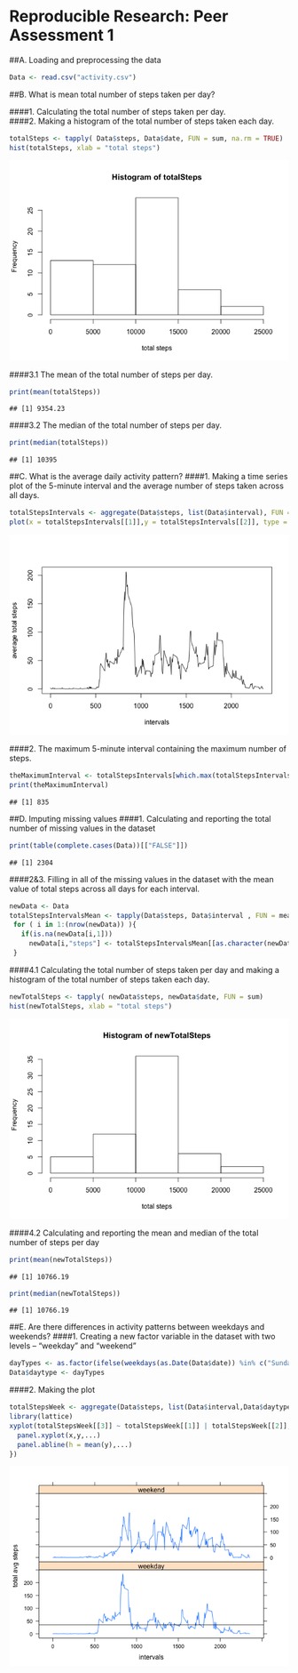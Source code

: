 # Reproducible Research: Peer Assessment 1


##A. Loading and preprocessing the data
  

```r
Data <- read.csv("activity.csv")
```

##B. What is mean total number of steps taken per day?
  
####1. Calculating the total number of steps taken per day.  
####2. Making a histogram of the total number of steps taken each day.   

```r
totalSteps <- tapply( Data$steps, Data$date, FUN = sum, na.rm = TRUE)
hist(totalSteps, xlab = "total steps")
```

![](PA1_template_files/figure-html/unnamed-chunk-2-1.png)<!-- -->

####3.1 The mean of the total number of steps per day.  

```r
print(mean(totalSteps))
```

```
## [1] 9354.23
```

####3.2 The median of the total number of steps per day.  

```r
print(median(totalSteps))
```

```
## [1] 10395
```


##C. What is the average daily activity pattern?
####1. Making a time series plot of the 5-minute interval and the average number of steps taken across all days.  

```r
totalStepsIntervals <- aggregate(Data$steps, list(Data$interval), FUN = mean, na.rm = TRUE)
plot(x = totalStepsIntervals[[1]],y = totalStepsIntervals[[2]], type = "l",xlab = "intervals", ylab = "average total steps")
```

![](PA1_template_files/figure-html/unnamed-chunk-5-1.png)<!-- -->
    
####2. The maximum 5-minute interval containing the maximum number of steps.  

```r
theMaximumInterval <- totalStepsIntervals[which.max(totalStepsIntervals[[2]]),1]
print(theMaximumInterval)
```

```
## [1] 835
```


##D. Imputing missing values
####1. Calculating and reporting the total number of missing values in the dataset

```r
print(table(complete.cases(Data))[["FALSE"]])
```

```
## [1] 2304
```
####2&3. Filling in all of the missing values in the dataset with the mean value of total steps across all days for each interval.  

```r
newData <- Data
totalStepsIntervalsMean <- tapply(Data$steps, Data$interval , FUN = mean, na.rm = TRUE)
 for ( i in 1:(nrow(newData)) ){
   if(is.na(newData[i,1]))
     newData[i,"steps"] <- totalStepsIntervalsMean[[as.character(newData[i,"interval"])]]
 }
```
####4.1 Calculating the total number of steps taken per day and making a histogram of the total number of steps taken each day.  

```r
newTotalSteps <- tapply( newData$steps, newData$date, FUN = sum)
hist(newTotalSteps, xlab = "total steps")
```

![](PA1_template_files/figure-html/unnamed-chunk-9-1.png)<!-- -->
  
####4.2 Calculating and reporting the mean and median of the total number of steps per day

```r
print(mean(newTotalSteps))
```

```
## [1] 10766.19
```

```r
print(median(newTotalSteps))
```

```
## [1] 10766.19
```


##E. Are there differences in activity patterns between weekdays and weekends?
####1. Creating a new factor variable in the dataset with two levels – “weekday” and “weekend”

```r
dayTypes <- as.factor(ifelse(weekdays(as.Date(Data$date)) %in% c("Sunday", "Saturday"), yes = "weekend", no = "weekday"))
Data$daytype <- dayTypes
```
  
####2. Making the plot

```r
totalStepsWeek <- aggregate(Data$steps, list(Data$interval,Data$daytype), FUN = mean, na.rm = TRUE)
library(lattice)
xyplot(totalStepsWeek[[3]] ~ totalStepsWeek[[1]] | totalStepsWeek[[2]], layout = c(1,2),type = "l", xlab = "intervals", ylab = "total avg steps",panel = function(x,y,...){
  panel.xyplot(x,y,...)
  panel.abline(h = mean(y),...)
})
```

![](PA1_template_files/figure-html/unnamed-chunk-12-1.png)<!-- -->




